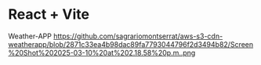 # React + Vite

Weather-APP
https://github.com/sagrariomontserrat/aws-s3-cdn-weatherapp/blob/2871c33ea4b98dac89fa7793044796f2d3494b82/Screen%20Shot%202025-03-10%20at%202.18.58%20p.m..png
